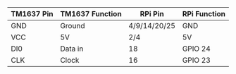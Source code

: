 | TM1637 Pin | TM1637 Function | RPi Pin | RPi Function |
| --- | --- | --- | --- |
| GND | Ground  | 4/9/14/20/25 | GND     |
| VCC | 5V      | 2/4          | 5V      |
| DI0 | Data in | 18           | GPIO 24 |
| CLK | Clock   | 16           | GPIO 23 |
